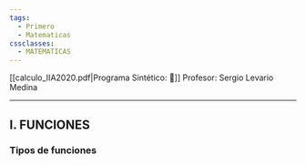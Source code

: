 ```yaml
---
tags:
  - Primero
  - Matematicas
cssclasses:
  - MATEMATICAS
---
```

[[calculo_IIA2020.pdf|Programa Sintético: 📄]]
Profesor: Sergio Levario Medina
____
## I. FUNCIONES

### Tipos de funciones